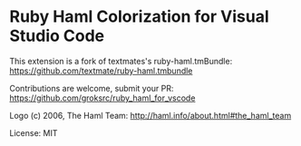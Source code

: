 # Ruby Haml Colorization for Visual Studio Code 
This extension is a fork of textmates's ruby-haml.tmBundle: https://github.com/textmate/ruby-haml.tmbundle

Contributions are welcome, submit your PR: https://github.com/groksrc/ruby_haml_for_vscode

Logo (c) 2006, The Haml Team: http://haml.info/about.html#the_haml_team

License: MIT